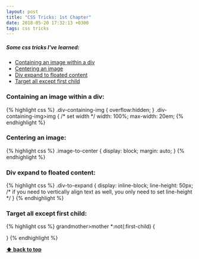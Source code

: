 ```yaml
---
layout: post
title: "CSS Tricks: 1st Chapter"
date: 2018-05-20 17:32:13 +0300
tags: css tricks
---
```

##### Some css tricks I've learned:
  * [Containing an image within a div](#containing-an-image-within-a-div)
  * [Centering an image](#centering-an-image)
  * [Div expand to floated content](#div-expand-to-floated-content)
  * [Target all except first child](#target-all-except-first-child)

<div class="article-spacing"></div>

### Containing an image within a div:
{% highlight css %}
.div-containing-img {
  overflow:hidden; 
}
.div-containing-img>img {
  /* set width */
  width: 100%;
  max-width: 20em;
{% endhighlight %}

### Centering an image:
{% highlight css %}
.image-to-center {
  display: block;
  margin: auto;
}
{% endhighlight %}

### Div expand to floated content:
{% highlight css %}
.div-to-expand {
  display: inline-block;
  line-height: 50px; 
  /* if you need to vertically align text as well,
   you only need to set line-height */
}
{% endhighlight %}

### Target all except first child:
{% highlight css %}
grandmother>mother *:not(:first-child) {
  
}
{% endhighlight %}

**[⬆ back to top](#some-css-tricks-ive-learned)**